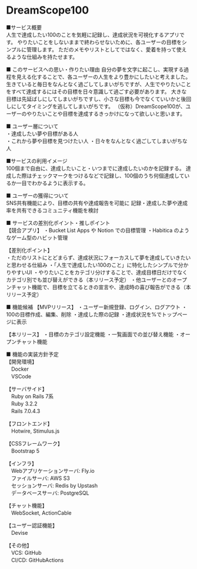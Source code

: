 # DreamScope100


■サービス概要  
人生で達成したい100のことを気軽に記録し、達成状況を可視化するアプリです。
やりたいことをしないままで終わらせないために、各ユーザーの目標をシンプルに管理します。
ただのメモやリストとしてではなく、愛着を持って使えるような仕組みを持たせます。


■ このサービスへの思い・作りたい理由
自分の夢を文字に起こし、実現する過程を見える化することで、各ユーザーの人生をより豊かにしたいと考えました。
生きていると毎日をなんとなく過ごしてしまいがちですが、人生でやりたいことをすべて達成するにはその目標を日々意識して過ごす必要があります。
大きな目標は先延ばしにしてしまいがちですし、小さな目標も今でなくていいかと後回しにしてタイミングを逃してしまいがちです。
（仮称）DreamScope100が、ユーザーのやりたいことや目標を達成するきっかけになって欲しいと思います。
 
  
■ ユーザー層について  
・達成したい夢や目標がある人  
・これから夢や目標を見つけたい人
・日々をなんとなく過ごしてしまいがちな人  
  
  
■サービスの利用イメージ  
100個まで自由に、達成したいこと・いつまでに達成したいのかを記録する。
達成した際はチェックマークをつけるなどで記録し、100個のうち何個達成しているか一目でわかるように表示する。
 
  
■ ユーザーの獲得について  
SNS共有機能により、目標の共有や達成報告を可能に
記録・達成した夢や達成率を共有できるコミュニティ機能を検討
 
  
■ サービスの差別化ポイント・推しポイント  
【競合アプリ】
・Bucket List Apps や Notion での目標管理
・Habitica のようなゲーム型のハビット管理
    
【差別化ポイント】  
・ただのリストにとどまらず、達成状況にフォーカスして夢を達成していきたいと思わせる仕組み
・「人生で達成したい100のこと」に特化したシンプルで分かりやすいUI
・やりたいことをカテゴリ分けすることで、達成目標日だけでなくカテゴリ別でも並び替えができる（本リリース予定）
・他ユーザーとのオープンチャット機能で、目標を立てるときの宣言や、達成時の喜び報告ができる（本リリース予定）

  
■ 機能候補
【MVPリリース】
・ユーザー新規登録、ログイン、ログアウト
・100の目標作成、編集、削除
・達成した際の記録
・達成状況を%でトップページに表示

【本リリース】
・目標のカテゴリ設定機能
・一覧画面での並び替え機能
・オープンチャット機能


■ 機能の実装方針予定  
【開発環境】  
　Docker  
　VSCode  
  
【サーバサイド】  
　Ruby on Rails 7系  
　Ruby 3.2.2  
　Rails 7.0.4.3  
  
【フロントエンド】  
　Hotwire, Stimulus.js  
  
【CSSフレームワーク】  
　Bootstrap 5  
   
【インフラ】  
　Webアプリケーションサーバ: Fly.io   
　ファイルサーバ: AWS S3  
　セッションサーバ: Redis by Upstash  
　データベースサーバ: PostgreSQL  
  
【チャット機能】  
　WebSocket, ActionCable  
  
【ユーザー認証機能】  
　Devise  
  
【その他】  
　VCS: GitHub  
　CI/CD: GitHubActions  
